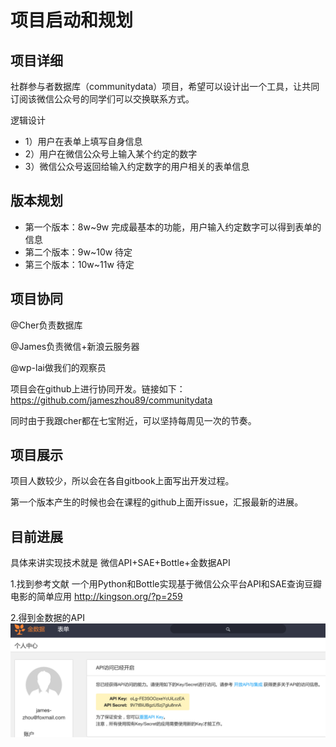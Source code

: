 # 项目启动和规划


## 项目详细
社群参与者数据库（communitydata）项目，希望可以设计出一个工具，让共同订阅该微信公众号的同学们可以交换联系方式。

逻辑设计
* 1）用户在表单上填写自身信息
* 2）用户在微信公众号上输入某个约定的数字
* 3）微信公众号返回给输入约定数字的用户相关的表单信息


## 版本规划
* 第一个版本：8w~9w 完成最基本的功能，用户输入约定数字可以得到表单的信息
* 第二个版本：9w~10w 待定
* 第三个版本：10w~11w 待定


## 项目协同

@Cher负责数据库

@James负责微信+新浪云服务器

@wp-lai做我们的观察员

项目会在github上进行协同开发。链接如下：
https://github.com/jameszhou89/communitydata

同时由于我跟cher都在七宝附近，可以坚持每周见一次的节奏。



## 项目展示
项目人数较少，所以会在各自gitbook上面写出开发过程。

第一个版本产生的时候也会在课程的github上面开issue，汇报最新的进展。


## 目前进展

具体来讲实现技术就是 微信API+SAE+Bottle+金数据API

1.找到参考文献
一个用Python和Bottle实现基于微信公众平台API和SAE查询豆瓣电影的简单应用
http://kingson.org/?p=259



2.得到金数据的API
![](jinshuju.jpg)







